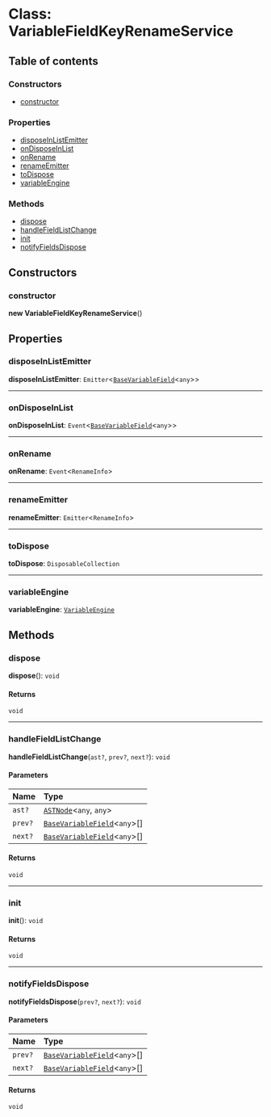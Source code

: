 # Class: VariableFieldKeyRenameService

## Table of contents

### Constructors

* [constructor](/en/auto-docs/variable-core/classes/VariableFieldKeyRenameService.md#constructor)

### Properties

* [disposeInListEmitter](/en/auto-docs/variable-core/classes/VariableFieldKeyRenameService.md#disposeinlistemitter)
* [onDisposeInList](/en/auto-docs/variable-core/classes/VariableFieldKeyRenameService.md#ondisposeinlist)
* [onRename](/en/auto-docs/variable-core/classes/VariableFieldKeyRenameService.md#onrename)
* [renameEmitter](/en/auto-docs/variable-core/classes/VariableFieldKeyRenameService.md#renameemitter)
* [toDispose](/en/auto-docs/variable-core/classes/VariableFieldKeyRenameService.md#todispose)
* [variableEngine](/en/auto-docs/variable-core/classes/VariableFieldKeyRenameService.md#variableengine)

### Methods

* [dispose](/en/auto-docs/variable-core/classes/VariableFieldKeyRenameService.md#dispose)
* [handleFieldListChange](/en/auto-docs/variable-core/classes/VariableFieldKeyRenameService.md#handlefieldlistchange)
* [init](/en/auto-docs/variable-core/classes/VariableFieldKeyRenameService.md#init)
* [notifyFieldsDispose](/en/auto-docs/variable-core/classes/VariableFieldKeyRenameService.md#notifyfieldsdispose)

## Constructors

### constructor

**new VariableFieldKeyRenameService**()

## Properties

### disposeInListEmitter

**disposeInListEmitter**: `Emitter`<[`BaseVariableField`](/en/auto-docs/variable-core/classes/BaseVariableField.md)<`any`>>

***

### onDisposeInList

**onDisposeInList**: `Event`<[`BaseVariableField`](/en/auto-docs/variable-core/classes/BaseVariableField.md)<`any`>>

***

### onRename

**onRename**: `Event`<`RenameInfo`>

***

### renameEmitter

**renameEmitter**: `Emitter`<`RenameInfo`>

***

### toDispose

**toDispose**: `DisposableCollection`

***

### variableEngine

**variableEngine**: [`VariableEngine`](/en/auto-docs/variable-core/classes/VariableEngine.md)

## Methods

### dispose

**dispose**(): `void`

#### Returns

`void`

***

### handleFieldListChange

**handleFieldListChange**(`ast?`, `prev?`, `next?`): `void`

#### Parameters

| Name | Type |
| :------ | :------ |
| `ast?` | [`ASTNode`](/en/auto-docs/variable-core/classes/ASTNode.md)<`any`, `any`> |
| `prev?` | [`BaseVariableField`](/en/auto-docs/variable-core/classes/BaseVariableField.md)<`any`>\[] |
| `next?` | [`BaseVariableField`](/en/auto-docs/variable-core/classes/BaseVariableField.md)<`any`>\[] |

#### Returns

`void`

***

### init

**init**(): `void`

#### Returns

`void`

***

### notifyFieldsDispose

**notifyFieldsDispose**(`prev?`, `next?`): `void`

#### Parameters

| Name | Type |
| :------ | :------ |
| `prev?` | [`BaseVariableField`](/en/auto-docs/variable-core/classes/BaseVariableField.md)<`any`>\[] |
| `next?` | [`BaseVariableField`](/en/auto-docs/variable-core/classes/BaseVariableField.md)<`any`>\[] |

#### Returns

`void`
